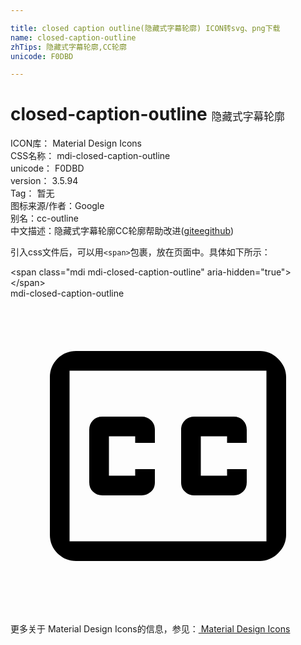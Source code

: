 ```yaml
---

title: closed caption outline(隐藏式字幕轮廓) ICON转svg、png下载
name: closed-caption-outline
zhTips: 隐藏式字幕轮廓,CC轮廓
unicode: F0DBD

---
```


# closed-caption-outline  <small style="font-size: 60%;font-weight: 100">隐藏式字幕轮廓</small>


<div class="detail-page">
<p>
<span>
ICON库：
<span class="badge-secondary badge">Material Design Icons</span> 
</span>
<br/>
<span>
CSS名称：
<span class="badge-secondary badge">mdi-closed-caption-outline</span> 
</span>
<br/>
<span>
unicode：
<span class="badge-secondary badge">F0DBD</span> 
</span>
<br/>
<span>
version：
<span class="badge-secondary badge">3.5.94</span> 
</span>
<br/>
<span>Tag：
<span class="badge-light badge">暂无</span>
</span>
<br/>
<span>图标来源/作者：<span class="badge-light badge">Google</span></span> 
<br/>
<span>别名：<span class="badge-light badge">cc-outline</span></span><br/><span class="zh-detail">中文描述：<span class="badge-primary badge">隐藏式字幕轮廓</span><span class="badge-primary badge">CC轮廓</span><span class="help-link"><span>帮助改进</span>(<a href="https://gitee.com/liuwave/icon-helper/edit/master/json/material/closed-caption-outline.json" target="_blank" rel="noopener noreferrer">gitee</a><a href="https://github.com/liuwave/icon-helper/edit/master/json/material/closed-caption-outline.json" target="_blank" rel="noopener noreferrer">github</a></span>)</span><br/>
</p>
</div>
<div class="alert alert-dark">
  <i class="mdi mdi-closed-caption-outline mdi-48px"></i>
  <i class="mdi mdi-closed-caption-outline mdi-36px"></i>
  <i class="mdi mdi-closed-caption-outline mdi-24px"></i>
  <i class="mdi mdi-closed-caption-outline mdi-18px"></i>
</div>
<div>
  <p>引入css文件后，可以用<code>&lt;span&gt;</code>包裹，放在页面中。具体如下所示：    
  </p>
  <div class="alert alert-primary" style="font-size: 14px">
    &lt;span class="mdi mdi-closed-caption-outline" aria-hidden="true"&gt;&lt;/span&gt;
    <copy-btn content='<span class="mdi mdi-closed-caption-outline" aria-hidden="true"></span>'></copy-btn>
  </div>
  <div class="alert alert-secondary">
    <i class="mdi mdi-closed-caption-outline"
    style="font-size: 24px"
    aria-hidden="true"></i> mdi-closed-caption-outline
    <copy-btn content="mdi-closed-caption-outline" btn-title="复制图标名称"></copy-btn>
  </div>
</div>
<div id="svg" class="svg-wrap">
<svg xmlns="http://www.w3.org/2000/svg" viewBox="0 0 24 24"><path d="M5,4C4.45,4 4,4.18 3.59,4.57C3.2,4.96 3,5.44 3,6V18C3,18.56 3.2,19.04 3.59,19.43C4,19.82 4.45,20 5,20H19C19.5,20 20,19.81 20.39,19.41C20.8,19 21,18.53 21,18V6C21,5.47 20.8,5 20.39,4.59C20,4.19 19.5,4 19,4H5M4.5,5.5H19.5V18.5H4.5V5.5M7,9C6.7,9 6.47,9.09 6.28,9.28C6.09,9.47 6,9.7 6,10V14C6,14.3 6.09,14.53 6.28,14.72C6.47,14.91 6.7,15 7,15H10C10.27,15 10.5,14.91 10.71,14.72C10.91,14.53 11,14.3 11,14V13H9.5V13.5H7.5V10.5H9.5V11H11V10C11,9.7 10.91,9.47 10.71,9.28C10.5,9.09 10.27,9 10,9H7M14,9C13.73,9 13.5,9.09 13.29,9.28C13.09,9.47 13,9.7 13,10V14C13,14.3 13.09,14.53 13.29,14.72C13.5,14.91 13.73,15 14,15H17C17.3,15 17.53,14.91 17.72,14.72C17.91,14.53 18,14.3 18,14V13H16.5V13.5H14.5V10.5H16.5V11H18V10C18,9.7 17.91,9.47 17.72,9.28C17.53,9.09 17.3,9 17,9H14Z" /></svg>
</div>
<detail full-name='mdi-closed-caption-outline'></detail>
    
<div><p>更多关于 Material Design Icons的信息，参见：<a target="_blank" href="https://iconhelper.cn/material.html"> Material Design Icons</a>
</p></div>

